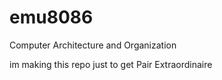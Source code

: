 # emu8086
Computer Architecture and Organization

im making this repo just to get Pair Extraordinaire
